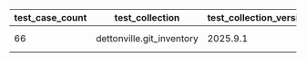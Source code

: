 | test_case_count | test_collection | test_collection_version | test_component | test_date | test_failed | test_details_link |
| --- | --- | --- | --- | --- | --- | --- |
| 66 | dettonville.git_inventory | 2025.9.1 | update_inventory | 2025-10-15T20:34:23Z | False | [test details](./update_inventory/test.results/test-results.md) |
